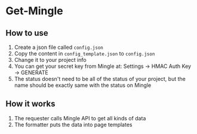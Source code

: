 # Get-Mingle

## How to use
1. Create a json file called `config.json`
1. Copy the content in `config_template.json` to `config.json`
1. Change it to your project info
1. You can get your secret key from Mingle at: Settings -> HMAC Auth Key -> GENERATE
1. The status doesn't need to be all of the status of your project, but the name should be exactly same with the status on Mingle

## How it works
1. The requester calls Mingle API to get all kinds of data
1. The formatter puts the data into page templates
